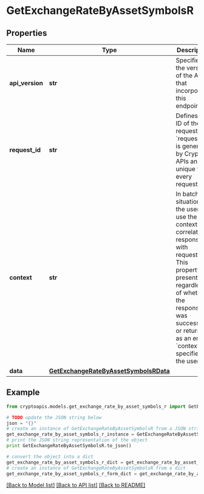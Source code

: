 # GetExchangeRateByAssetSymbolsR


## Properties
Name | Type | Description | Notes
------------ | ------------- | ------------- | -------------
**api_version** | **str** | Specifies the version of the API that incorporates this endpoint. | 
**request_id** | **str** | Defines the ID of the request. The &#x60;requestId&#x60; is generated by Crypto APIs and it&#39;s unique for every request. | 
**context** | **str** | In batch situations the user can use the context to correlate responses with requests. This property is present regardless of whether the response was successful or returned as an error. &#x60;context&#x60; is specified by the user. | [optional] 
**data** | [**GetExchangeRateByAssetSymbolsRData**](GetExchangeRateByAssetSymbolsRData.md) |  | 

## Example

```python
from cryptoapis.models.get_exchange_rate_by_asset_symbols_r import GetExchangeRateByAssetSymbolsR

# TODO update the JSON string below
json = "{}"
# create an instance of GetExchangeRateByAssetSymbolsR from a JSON string
get_exchange_rate_by_asset_symbols_r_instance = GetExchangeRateByAssetSymbolsR.from_json(json)
# print the JSON string representation of the object
print GetExchangeRateByAssetSymbolsR.to_json()

# convert the object into a dict
get_exchange_rate_by_asset_symbols_r_dict = get_exchange_rate_by_asset_symbols_r_instance.to_dict()
# create an instance of GetExchangeRateByAssetSymbolsR from a dict
get_exchange_rate_by_asset_symbols_r_form_dict = get_exchange_rate_by_asset_symbols_r.from_dict(get_exchange_rate_by_asset_symbols_r_dict)
```
[[Back to Model list]](../README.md#documentation-for-models) [[Back to API list]](../README.md#documentation-for-api-endpoints) [[Back to README]](../README.md)


